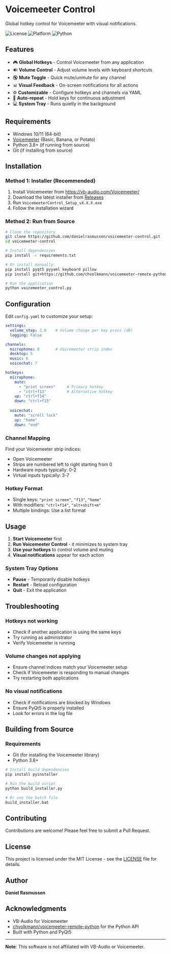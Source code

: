 # Voicemeeter Control

Global hotkey control for Voicemeeter with visual notifications.

![License](https://img.shields.io/badge/license-MIT-blue.svg)
![Platform](https://img.shields.io/badge/platform-Windows-blue.svg)
![Python](https://img.shields.io/badge/python-3.8+-blue.svg)

## Features

- 🎮 **Global Hotkeys** - Control Voicemeeter from any application
- 🔊 **Volume Control** - Adjust volume levels with keyboard shortcuts
- 🔇 **Mute Toggle** - Quick mute/unmute for any channel
- 📊 **Visual Feedback** - On-screen notifications for all actions
- ⚙️ **Customizable** - Configure hotkeys and channels via YAML
- 🔄 **Auto-repeat** - Hold keys for continuous adjustment
- 💻 **System Tray** - Runs quietly in the background

## Requirements

- Windows 10/11 (64-bit)
- [Voicemeeter](https://vb-audio.com/Voicemeeter/) (Basic, Banana, or Potato)
- Python 3.8+ (if running from source)
- Git (if installing from source)

## Installation

### Method 1: Installer (Recommended)
1. Install Voicemeeter from https://vb-audio.com/Voicemeeter/
2. Download the latest installer from [Releases](https://github.com/danielrasmussen/voicemeeter-control/releases)
3. Run `VoicemeeterControl_Setup_vX.X.X.exe`
4. Follow the installation wizard

### Method 2: Run from Source
```bash
# Clone the repository
git clone https://github.com/danielrasmussen/voicemeeter-control.git
cd voicemeeter-control

# Install dependencies
pip install -r requirements.txt

# Or install manually:
pip install pyqt5 pyyaml keyboard pillow
pip install git+https://github.com/chvolkmann/voicemeeter-remote-python.git

# Run the application
python voicemeeter_control.py
```

## Configuration

Edit `config.yaml` to customize your setup:

```yaml
settings:
  volume_step: 2.0    # Volume change per key press (dB)
  logging: False

channels:
  microphone: 0       # Voicemeeter strip index
  desktop: 5
  music: 6
  voicechat: 7

hotkeys:
  microphone:
    mute: 
      - "print screen"     # Primary hotkey
      - "ctrl+f13"         # Alternative hotkey
    up: "ctrl+f14"
    down: "ctrl+f15"
  
  voicechat:
    mute: "scroll lock"
    up: "home"
    down: "end"
```

### Channel Mapping

Find your Voicemeeter strip indices:
- Open Voicemeeter
- Strips are numbered left to right starting from 0
- Hardware inputs typically: 0-2
- Virtual inputs typically: 3-7

### Hotkey Format

- Single keys: `"print screen"`, `"f13"`, `"home"`
- With modifiers: `"ctrl+f14"`, `"alt+shift+m"`
- Multiple bindings: Use a list format

## Usage

1. **Start Voicemeeter** first
2. **Run Voicemeeter Control** - it minimizes to system tray
3. **Use your hotkeys** to control volume and muting
4. **Visual notifications** appear for each action

### System Tray Options
- **Pause** - Temporarily disable hotkeys
- **Restart** - Reload configuration
- **Quit** - Exit the application

## Troubleshooting

### Hotkeys not working
- Check if another application is using the same keys
- Try running as administrator
- Verify Voicemeeter is running

### Volume changes not applying
- Ensure channel indices match your Voicemeeter setup
- Check if Voicemeeter is responding to manual changes
- Try restarting both applications

### No visual notifications
- Check if notifications are blocked by Windows
- Ensure PyQt5 is properly installed
- Look for errors in the log file

## Building from Source

### Requirements
- Git (for installing the Voicemeeter library)
- Python 3.8+

```bash
# Install build dependencies
pip install pyinstaller

# Run the build script
python build_installer.py

# Or use the batch file
build_installer.bat
```

## Contributing

Contributions are welcome! Please feel free to submit a Pull Request.

## License

This project is licensed under the MIT License - see the [LICENSE](LICENSE) file for details.

## Author

**Daniel Rasmussen**

## Acknowledgments

- VB-Audio for Voicemeeter
- [chvolkmann/voicemeeter-remote-python](https://github.com/chvolkmann/voicemeeter-remote-python) for the Python API
- Built with Python and PyQt5

---

**Note**: This software is not affiliated with VB-Audio or Voicemeeter.